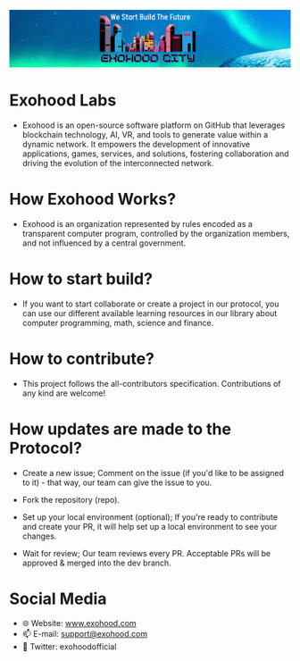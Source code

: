 ![Title](image.png)

# Exohood Labs

- Exohood is an open-source software platform on GitHub that leverages blockchain technology, AI, VR, and tools to generate value within a dynamic network. It empowers the development of innovative applications, games, services, and solutions, fostering collaboration and driving the evolution of the interconnected network.

# How Exohood Works?

- Exohood is an organization represented by rules encoded as a transparent computer program, controlled by the organization members, and not influenced by a central government. 

# How to start build?

- If you want to start collaborate or create a project in our protocol, you can use our different available learning resources in our library about computer programming, math, science and finance.

# How to contribute?

- This project follows the all-contributors specification. Contributions of any kind are welcome!

# How updates are made to the Protocol?

- Create a new issue; Comment on the issue (if you'd like to be assigned to it) - that way, our team can give the issue to you.

- Fork the repository (repo).

- Set up your local environment (optional); If you're ready to contribute and create your PR, it will help set up a local environment to see your changes.

- Wait for review; Our team reviews every PR. Acceptable PRs will be approved & merged into the dev branch.

# Social Media

- 🌐 Website: www.exohood.com
- 📫 E-mail: support@exohood.com
- 🐥 Twitter: exohoodofficial

<!---
exohood/exohood is a ✨ special ✨ repository because its `README.md` (this file) appears on your GitHub profile.
You can click the Preview link to take a look at your changes.
--->
